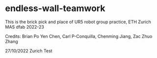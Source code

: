 # endless-wall-teamwork
 This is the brick pick and place of UR5 robot group practice, ETH Zurich MAS dfab 2022-23

Credits: Brian Po Yen Chen, Carl P-Conquilla, Chenming Jiang, Zac Zhuo Zhang

27/10/2022 Zurich
Test